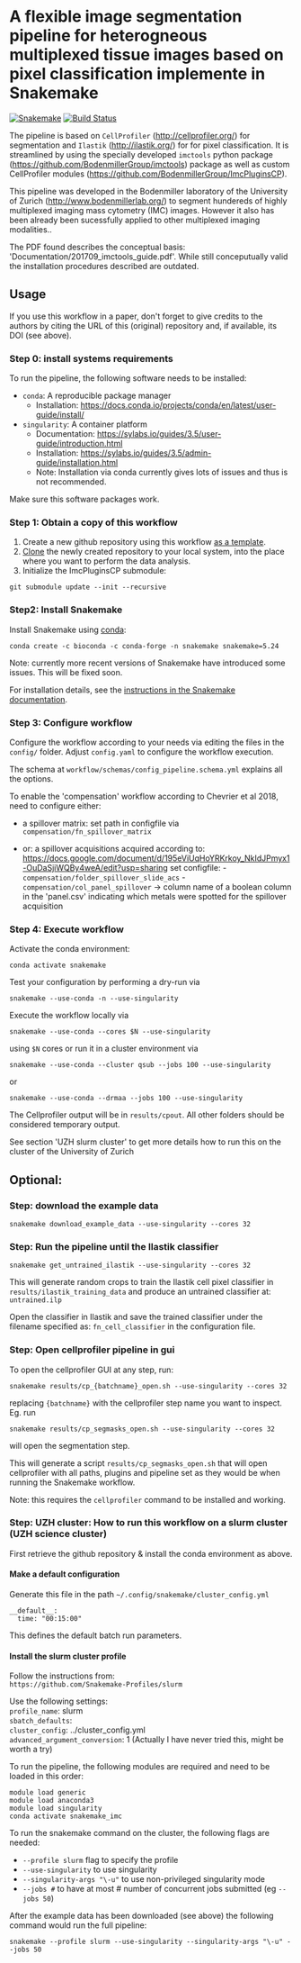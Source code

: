 # A flexible  image segmentation pipeline for heterogneous multiplexed tissue images based on pixel classification implemente in Snakemake

[![Snakemake](https://img.shields.io/badge/snakemake-=5.24-brightgreen.svg)](https://snakemake.bitbucket.io)
[![Build Status](https://travis-ci.org/snakemake-workflows/misegmentation.svg?branch=master)](https://travis-ci.org/snakemake-workflows/misegmentation)

The pipeline is based on `CellProfiler` (http://cellprofiler.org/) for segmentation and `Ilastik` (http://ilastik.org/) for
for pixel classification. It is streamlined by using the specially developed `imctools` python package (https://github.com/BodenmillerGroup/imctools) 
package as well as custom CellProfiler modules (https://github.com/BodenmillerGroup/ImcPluginsCP).

This pipeline was developed in the Bodenmiller laboratory of the University of Zurich (http://www.bodenmillerlab.org/) to segment hundereds of highly multiplexed
imaging mass cytometry (IMC) images. However it also has been already been sucessfully applied to other multiplexed
imaging modalities..

The PDF found describes the conceptual basis: 'Documentation/201709_imctools_guide.pdf'. While still conceputually valid the installation procedures described are outdated.

## Usage
If you use this workflow in a paper, don't forget to give credits to the authors by citing the URL of this (original) repository and, if available, its DOI (see above).

### Step 0: install systems requirements
To run the pipeline, the following software needs to be installed:
- `conda`: A reproducible package manager
   - Installation: https://docs.conda.io/projects/conda/en/latest/user-guide/install/
- `singularity`: A container platform
   - Documentation: https://sylabs.io/guides/3.5/user-guide/introduction.html
   - Installation: https://sylabs.io/guides/3.5/admin-guide/installation.html
   - Note: Installation via conda currently gives lots of issues and thus is not recommended.

Make sure this software packages work.

### Step 1: Obtain a copy of this workflow

1. Create a new github repository using this workflow [as a template](https://help.github.com/en/articles/creating-a-repository-from-a-template).
2. [Clone](https://help.github.com/en/articles/cloning-a-repository) the newly created repository
to your local system, into the place where you want to perform the data analysis.
3. Initialize the ImcPluginsCP submodule:
```
git submodule update --init --recursive
```
   
###  Step2: Install Snakemake
Install Snakemake using [conda](https://conda.io/projects/conda/en/latest/user-guide/install/index.html):

    conda create -c bioconda -c conda-forge -n snakemake snakemake=5.24
    
Note: currently more recent versions of Snakemake have introduced some issues.
This will be fixed soon.

For installation details, see the [instructions in the Snakemake documentation](https://snakemake.readthedocs.io/en/stable/getting_started/installation.html).

### Step 3: Configure workflow

Configure the workflow according to your needs via editing the files in the `config/` folder.
Adjust `config.yaml` to configure the workflow execution.

The schema at `workflow/schemas/config_pipeline.schema.yml` explains all the options.

To enable the 'compensation' workflow according to Chevrier et al 2018, need to configure either:
- a spillover matrix: set path in configfile via `compensation/fn_spillover_matrix`

- or: a spillover acquisitions acquired according to: https://docs.google.com/document/d/195eViUqHoYRKrkoy_NkIdJPmyx1-OuDaSjiWQBy4weA/edit?usp=sharing
    set configfile:
        - `compensation/folder_spillover_slide_acs`
        - `compensation/col_panel_spillover` -> column name of a boolean column in the 'panel.csv' indicating
            which metals were spotted for the spillover acquisition

### Step 4: Execute workflow

Activate the conda environment:

    conda activate snakemake

Test your configuration by performing a dry-run via

    snakemake --use-conda -n --use-singularity


Execute the workflow locally via

    snakemake --use-conda --cores $N --use-singularity

using `$N` cores or run it in a cluster environment via

    snakemake --use-conda --cluster qsub --jobs 100 --use-singularity

or

    snakemake --use-conda --drmaa --jobs 100 --use-singularity

The Cellprofiler output will be in `results/cpout`. All other folders should be considered
temporary output.

See section 'UZH slurm cluster' to get more details how to run this on the cluster
of the University of Zurich


## Optional:

### Step: download the example data

```
snakemake download_example_data --use-singularity --cores 32
```

### Step: Run the pipeline until the Ilastik classifier

```
snakemake get_untrained_ilastik --use-singularity --cores 32
```

This will generate random crops to train the Ilastik cell pixel classifier in `results/ilastik_training_data`
and produce an untrained classifier at: `untrained.ilp`

Open the classifier in Ilastik and save the trained classifier under the filename specified as:
`fn_cell_classifier` in the configuration file.

### Step: Open cellprofiler pipeline in gui

To open the cellprofiler GUI at any step, run:
```
snakemake results/cp_{batchname}_open.sh --use-singularity --cores 32
```
replacing `{batchname}` with the cellprofiler step name you want to inspect.
Eg. run
```
snakemake results/cp_segmasks_open.sh --use-singularity --cores 32
```
will open the segmentation step.

This will generate a script `results/cp_segmasks_open.sh` that will open cellprofiler with all
paths, plugins and pipeline set as they would be when running the Snakemake workflow.

Note: this requires the `cellprofiler` command to be installed and working.

### Step: UZH cluster: How to run this workflow on a slurm cluster (UZH science cluster)

First retrieve the github repository & install the conda environment as above.

#### Make a default configuration

Generate this file in the path `~/.config/snakemake/cluster_config.yml`
```
__default__:
  time: "00:15:00"
```
This defines the default batch run parameters.

#### Install the slurm cluster profile

Follow the instructions from:  
`https://github.com/Snakemake-Profiles/slurm`

Use the following settings:  
`profile_name`: slurm  
`sbatch_defaults`:  
`cluster_config`: ../cluster_config.yml  
`advanced_argument_conversion`: 1 (Actually I have never tried this, might be worth a try) 

To run the pipeline, the following modules are required and need to be loaded in this order:
```
module load generic
module load anaconda3 
module load singularity
conda activate snakemake_imc
```


To run the snakemake command on the cluster, the following flags are needed:
- `--profile slurm` flag to specify the profile
- `--use-singularity` to use singularity
- `--singularity-args "\-u"` to use non-privileged singularity mode
- `--jobs #` to have at most # number of concurrent jobs submitted (eg `--jobs 50`)

After the example data has been downloaded (see above) the following command would run the full pipeline:

```
snakemake --profile slurm --use-singularity --singularity-args "\-u" --jobs 50
```

